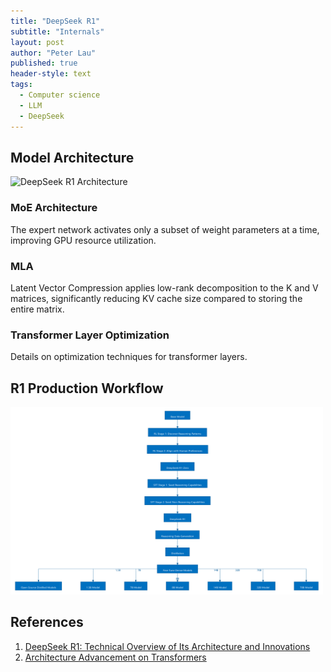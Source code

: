 ```yaml
---
title: "DeepSeek R1"
subtitle: "Internals"
layout: post
author: "Peter Lau"
published: true
header-style: text
tags:
  - Computer science
  - LLM
  - DeepSeek
---
```


## Model Architecture

![DeepSeek R1 Architecture](https://media.geeksforgeeks.org/wp-content/uploads/20250203194805367699/architecture.webp)

### MoE Architecture

The expert network activates only a subset of weight parameters at a time, improving GPU resource utilization.

### MLA

Latent Vector Compression applies low-rank decomposition to the K and V matrices, significantly reducing KV cache size compared to storing the entire matrix.

### Transformer Layer Optimization

Details on optimization techniques for transformer layers.

## R1 Production Workflow

<div>
  <img class="shadow" src="/img/deepseek/DeepSeek R1.png" width="500" height="300" alt="DeepSeek R1 Production Workflow">
</div>

## References

1. [DeepSeek R1: Technical Overview of Its Architecture and Innovations](https://www.geeksforgeeks.org/deepseek-r1-technical-overview-of-its-architecture-and-innovations/)
2. [Architecture Advancement on Transformers](https://storage.googleapis.com/cmu-llms/2024/2024-09-05-architecture-advancement-on-transformers.pdf)
